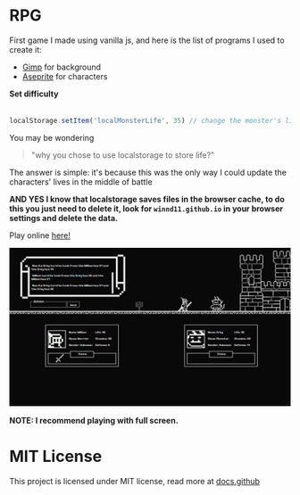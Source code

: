 <h1>RPG</h1>
<p>First game I made using vanilla js, and here is the list of programs I used to create it:</p>

<ul>
  <li><a href="https://store.steampowered.com/app/431730/Aseprite/?l=portuguese">Gimp</a> for background</li>
  <li><a href="https://www.gimp.org/downloads/">Aseprite</a> for characters</li>
</ul>

**Set difficulty**

```js

localStorage.setItem('localMonsterLife', 35) // change the monster's life here

```
<p>You may be wondering </p>

> "why you chose to use localstorage to store life?"

<p>The answer is simple: it's because this was the only way I could update the characters' lives in the middle of battle</p>

**AND YES I know that localstorage saves files in the browser cache, to do this you just need to delete it, look for `winnd11.github.io` in your browser settings and delete the data.**

<p>Play online <a href="https://winnd11.github.io/RPG/">here!</a></p>

<img width='700' src="src/img/Captura de tela 2024-06-19 171538.png">

**NOTE: I recommend playing with full screen.**

<h1>MIT License</h1>
This project is licensed under MIT license, read more at <span><a href="https://docs.github.com/pt/repositories/managing-your-repositorys-settings-and-features/customizing-your-repository/licensing-a-repository">docs.github</span>
